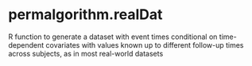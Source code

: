 # permalgorithm.realDat
R function to generate a dataset with event times conditional on time-dependent covariates with values known up to different follow-up times across subjects, as in most real-world datasets

